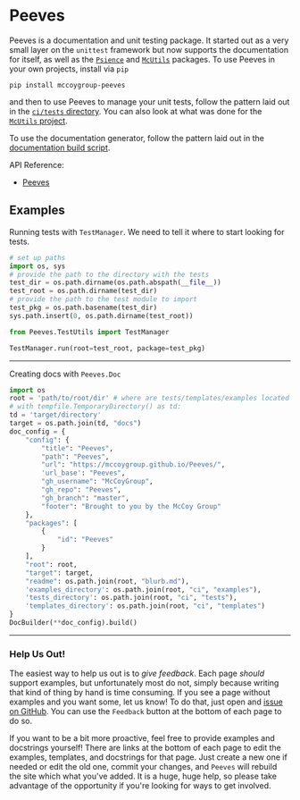 # Peeves

Peeves is a documentation and unit testing package.
It started out as a very small layer on the `unittest` framework but now
supports the documentation for itself, as well as the [`Psience`](https://mccoygroup.github.io/Psience/) and [`McUtils`](https://mccoygroup.github.io/McUtils/) packages.
To use Peeves in your own projects, install via `pip`

```shell
pip install mccoygroup-peeves
```

and then to use Peeves to manage your unit tests, follow the pattern laid out in the [`ci/tests` directory](https://github.com/McCoyGroup/Peeves/tree/master/ci/tests).
You can also look at what was done for the [`McUtils` project](https://github.com/McCoyGroup/McUtils/tree/master/ci/tests).

To use the documentation generator, follow the pattern laid out in the [documentation build script](https://github.com/McCoyGroup/Peeves/tree/master/ci/build_docs.py).

API Reference:

- [Peeves](Peeves.md)

## Examples
Running tests with `TestManager`.
We need to tell it where to start looking for tests.

```python
# set up paths
import os, sys
# provide the path to the directory with the tests
test_dir = os.path.dirname(os.path.abspath(__file__))
test_root = os.path.dirname(test_dir)
# provide the path to the test module to import
test_pkg = os.path.basename(test_dir)
sys.path.insert(0, os.path.dirname(test_root))

from Peeves.TestUtils import TestManager

TestManager.run(root=test_root, package=test_pkg)
```

---

Creating docs with `Peeves.Doc`

```python
import os
root = 'path/to/root/dir' # where are tests/templates/examples located
# with tempfile.TemporaryDirectory() as td:
td = 'target/directory'
target = os.path.join(td, "docs")
doc_config = {
    "config": {
        "title": "Peeves",
        "path": "Peeves",
        "url": "https://mccoygroup.github.io/Peeves/",
        'url_base': "Peeves",
        "gh_username": "McCoyGroup",
        "gh_repo": "Peeves",
        "gh_branch": "master",
        "footer": "Brought to you by the McCoy Group"
    },
    "packages": [
        {
            "id": "Peeves"
        }
    ],
    "root": root,
    "target": target,
    "readme": os.path.join(root, "blurb.md"),
    'examples_directory': os.path.join(root, "ci", "examples"),
    'tests_directory': os.path.join(root, "ci", "tests"),
    'templates_directory': os.path.join(root, "ci", "templates")
}
DocBuilder(**doc_config).build()
```

---



### Help Us Out!

The easiest way to help us out is to _give feedback_.
Each page _should_ support examples, but unfortunately most do not, simply because writing that kind of thing by hand is time consuming.
If you see a page without examples and you want some, let us know!
To do that, just open and [issue on GitHub]((https://github.com/McCoyGroup/Peeves/issues/new?title=Documentation%20Improvement%20Needed)).
You can use the `Feedback` button at the bottom of each page to do so.

If you want to be a bit more proactive, feel free to provide examples and docstrings yourself! 
There are links at the bottom of each page to edit the examples, templates, and docstrings for that page.
Just create a new one if needed or edit the old one, commit your changes, and `Peeves` will rebuild the site
which what you've added.
It is a huge, huge help, so please take advantage of the opportunity if you're looking for ways to get involved.

